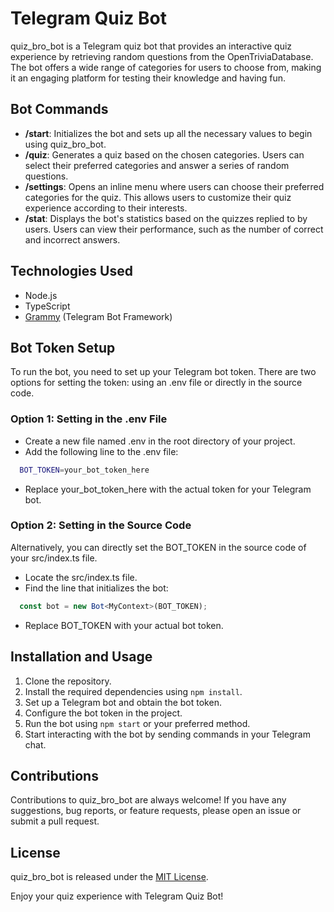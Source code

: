 # Telegram Quiz Bot

quiz_bro_bot is a Telegram quiz bot that provides an interactive quiz experience by retrieving random questions from the OpenTriviaDatabase. The bot offers a wide range of categories for users to choose from, making it an engaging platform for testing their knowledge and having fun.

## Bot Commands

- **/start**: Initializes the bot and sets up all the necessary values to begin using quiz_bro_bot.
- **/quiz**: Generates a quiz based on the chosen categories. Users can select their preferred categories and answer a series of random questions.
- **/settings**: Opens an inline menu where users can choose their preferred categories for the quiz. This allows users to customize their quiz experience according to their interests.
- **/stat**: Displays the bot's statistics based on the quizzes replied to by users. Users can view their performance, such as the number of correct and incorrect answers.

## Technologies Used

- Node.js
- TypeScript
- [Grammy](https://github.com/grammyjs/grammY) (Telegram Bot Framework)

## Bot Token Setup
To run the bot, you need to set up your Telegram bot token. There are two options for setting the token: using an .env file or directly in the source code.

### Option 1: Setting in the .env File
- Create a new file named .env in the root directory of your project.
- Add the following line to the .env file:
```bash
  BOT_TOKEN=your_bot_token_here
```
- Replace your_bot_token_here with the actual token for your Telegram bot.

### Option 2: Setting in the Source Code
Alternatively, you can directly set the BOT_TOKEN in the source code of your src/index.ts file.

- Locate the src/index.ts file.
- Find the line that initializes the bot:
```ts
  const bot = new Bot<MyContext>(BOT_TOKEN);
```
- Replace BOT_TOKEN with your actual bot token.

## Installation and Usage

1. Clone the repository.
2. Install the required dependencies using `npm install`.
3. Set up a Telegram bot and obtain the bot token.
4. Configure the bot token in the project.
5. Run the bot using `npm start` or your preferred method.
6. Start interacting with the bot by sending commands in your Telegram chat.

## Contributions

Contributions to quiz_bro_bot are always welcome! If you have any suggestions, bug reports, or feature requests, please open an issue or submit a pull request.

## License

quiz_bro_bot is released under the [MIT License](https://github.com/yourusername/quiz_bro_bot/blob/main/LICENSE).

Enjoy your quiz experience with Telegram Quiz Bot!
